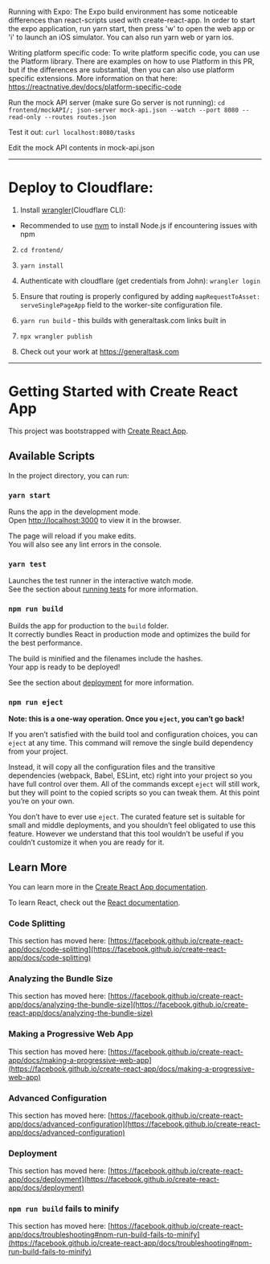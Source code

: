 Running with Expo:
The Expo build environment has some noticeable differences than react-scripts used with create-react-app. In order to start the expo application, run yarn start, then press 'w' to open the web app or 'i' to launch an iOS simulator. You can also run yarn web or yarn ios.

Writing platform specific code:
To write platform specific code, you can use the Platform library. There are examples on how to use Platform in this PR, but if the differences are substantial, then you can also use platform specific extensions. More information on that here: https://reactnative.dev/docs/platform-specific-code

Run the mock API server (make sure Go server is not running): `cd frontend/mockAPI/; json-server mock-api.json --watch --port 8080 --read-only --routes routes.json`

Test it out: `curl localhost:8080/tasks`

Edit the mock API contents in mock-api.json

---

# Deploy to Cloudflare:

1. Install <a href="https://developers.cloudflare.com/workers/cli-wrangler/install-update">wrangler</a>(Cloudflare CLI):

-   Recommended to use <a href="https://github.com/nvm-sh/nvm#installing-and-updating">nvm</a> to install Node.js if encountering issues with npm

2. `cd frontend/`

3. `yarn install`

4. Authenticate with cloudflare (get credentials from John): `wrangler login`

5. Ensure that routing is properly configured by adding `mapRequestToAsset: serveSinglePageApp` field to the worker-site configuration file. 

5. `yarn run build` - this builds with generaltask.com links built in

6. `npx wrangler publish`

7. Check out your work at https://generaltask.com

---

# Getting Started with Create React App

This project was bootstrapped with [Create React App](https://github.com/facebook/create-react-app).

## Available Scripts

In the project directory, you can run:

### `yarn start`

Runs the app in the development mode.\
Open [http://localhost:3000](http://localhost:3000) to view it in the browser.

The page will reload if you make edits.\
You will also see any lint errors in the console.

### `yarn test`

Launches the test runner in the interactive watch mode.\
See the section about [running tests](https://facebook.github.io/create-react-app/docs/running-tests) for more information.

### `npm run build`

Builds the app for production to the `build` folder.\
It correctly bundles React in production mode and optimizes the build for the best performance.

The build is minified and the filenames include the hashes.\
Your app is ready to be deployed!

See the section about [deployment](https://facebook.github.io/create-react-app/docs/deployment) for more information.

### `npm run eject`

**Note: this is a one-way operation. Once you `eject`, you can’t go back!**

If you aren’t satisfied with the build tool and configuration choices, you can `eject` at any time. This command will remove the single build dependency from your project.

Instead, it will copy all the configuration files and the transitive dependencies (webpack, Babel, ESLint, etc) right into your project so you have full control over them. All of the commands except `eject` will still work, but they will point to the copied scripts so you can tweak them. At this point you’re on your own.

You don’t have to ever use `eject`. The curated feature set is suitable for small and middle deployments, and you shouldn’t feel obligated to use this feature. However we understand that this tool wouldn’t be useful if you couldn’t customize it when you are ready for it.

## Learn More

You can learn more in the [Create React App documentation](https://facebook.github.io/create-react-app/docs/getting-started).

To learn React, check out the [React documentation](https://reactjs.org/).

### Code Splitting

This section has moved here: [https://facebook.github.io/create-react-app/docs/code-splitting](https://facebook.github.io/create-react-app/docs/code-splitting)

### Analyzing the Bundle Size

This section has moved here: [https://facebook.github.io/create-react-app/docs/analyzing-the-bundle-size](https://facebook.github.io/create-react-app/docs/analyzing-the-bundle-size)

### Making a Progressive Web App

This section has moved here: [https://facebook.github.io/create-react-app/docs/making-a-progressive-web-app](https://facebook.github.io/create-react-app/docs/making-a-progressive-web-app)

### Advanced Configuration

This section has moved here: [https://facebook.github.io/create-react-app/docs/advanced-configuration](https://facebook.github.io/create-react-app/docs/advanced-configuration)

### Deployment

This section has moved here: [https://facebook.github.io/create-react-app/docs/deployment](https://facebook.github.io/create-react-app/docs/deployment)

### `npm run build` fails to minify

This section has moved here: [https://facebook.github.io/create-react-app/docs/troubleshooting#npm-run-build-fails-to-minify](https://facebook.github.io/create-react-app/docs/troubleshooting#npm-run-build-fails-to-minify)
